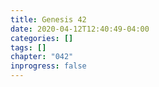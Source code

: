 ```yaml
---
title: Genesis 42
date: 2020-04-12T12:40:49-04:00
categories: []
tags: []
chapter: "042"
inprogress: false
---
```



